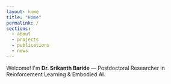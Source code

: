 ```yaml
---
layout: home
title: "Home"
permalink: /
sections:
  - about
  - projects
  - publications
  - news
---
```


Welcome! I'm **Dr. Srikanth Baride** — Postdoctoral Researcher in Reinforcement Learning & Embodied AI.

